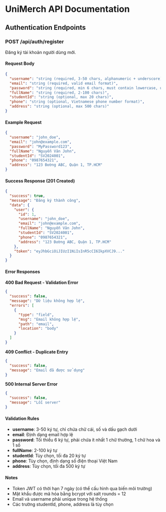 
# UniMerch API Documentation

## Authentication Endpoints

### POST /api/auth/register
Đăng ký tài khoản người dùng mới.

#### Request Body
```json
{
  "username": "string (required, 3-50 chars, alphanumeric + underscore)",
  "email": "string (required, valid email format)",
  "password": "string (required, min 6 chars, must contain lowercase, uppercase, number)",
  "fullName": "string (required, 2-100 chars)",
  "studentId": "string (optional, max 20 chars)",
  "phone": "string (optional, Vietnamese phone number format)",
  "address": "string (optional, max 500 chars)"
}
```

#### Example Request
```json
{
  "username": "john_doe",
  "email": "john@example.com",
  "password": "MyPassword123",
  "fullName": "Nguyễn Văn John",
  "studentId": "SV2024001",
  "phone": "0987654321",
  "address": "123 Đường ABC, Quận 1, TP.HCM"
}
```

#### Success Response (201 Created)
```json
{
  "success": true,
  "message": "Đăng ký thành công",
  "data": {
    "user": {
      "id": 1,
      "username": "john_doe",
      "email": "john@example.com",
      "fullName": "Nguyễn Văn John",
      "studentId": "SV2024001",
      "phone": "0987654321",
      "address": "123 Đường ABC, Quận 1, TP.HCM"
    },
    "token": "eyJhbGciOiJIUzI1NiIsInR5cCI6IkpXVCJ9..."
  }
}
```

#### Error Responses

**400 Bad Request - Validation Error**
```json
{
  "success": false,
  "message": "Dữ liệu không hợp lệ",
  "errors": [
    {
      "type": "field",
      "msg": "Email không hợp lệ",
      "path": "email",
      "location": "body"
    }
  ]
}
```

**409 Conflict - Duplicate Entry**
```json
{
  "success": false,
  "message": "Email đã được sử dụng"
}
```

**500 Internal Server Error**
```json
{
  "success": false,
  "message": "Lỗi server"
}
```

#### Validation Rules
- **username**: 3-50 ký tự, chỉ chứa chữ cái, số và dấu gạch dưới
- **email**: Định dạng email hợp lệ
- **password**: Tối thiểu 6 ký tự, phải chứa ít nhất 1 chữ thường, 1 chữ hoa và 1 số
- **fullName**: 2-100 ký tự
- **studentId**: Tùy chọn, tối đa 20 ký tự
- **phone**: Tùy chọn, định dạng số điện thoại Việt Nam
- **address**: Tùy chọn, tối đa 500 ký tự

#### Notes
- Token JWT có thời hạn 7 ngày (có thể cấu hình qua biến môi trường)
- Mật khẩu được mã hóa bằng bcrypt với salt rounds = 12
- Email và username phải unique trong hệ thống
- Các trường studentId, phone, address là tùy chọn


